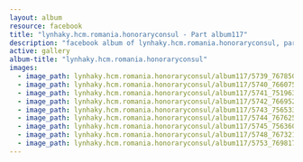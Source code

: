 ```yaml
---
layout: album
resource: facebook
title: "lynhaky.hcm.romania.honoraryconsul - Part album117"
description: "facebook album of lynhaky.hcm.romania.honoraryconsul, part album117."
active: gallery
album-title: "lynhaky.hcm.romania.honoraryconsul"
images:
  - image_path: lynhaky.hcm.romania.honoraryconsul/album117/5739_76785057_2759827480718770_5842358203597193216_n.jpg
  - image_path: lynhaky.hcm.romania.honoraryconsul/album117/5740_76607545_2759827387385446_2266329069572325376_n.jpg
  - image_path: lynhaky.hcm.romania.honoraryconsul/album117/5741_75196386_2759827370718781_8973552506713931776_n.jpg
  - image_path: lynhaky.hcm.romania.honoraryconsul/album117/5742_76695261_2759827317385453_6380187468829818880_n.jpg
  - image_path: lynhaky.hcm.romania.honoraryconsul/album117/5743_75653338_2759827247385460_8989161195256676352_n.jpg
  - image_path: lynhaky.hcm.romania.honoraryconsul/album117/5744_76762532_2759827157385469_8860895063568285696_n.jpg
  - image_path: lynhaky.hcm.romania.honoraryconsul/album117/5745_75636051_2759827127385472_7047368938425942016_n.jpg
  - image_path: lynhaky.hcm.romania.honoraryconsul/album117/5748_76732176_2759826677385517_5951665443402940416_n.jpg
  - image_path: lynhaky.hcm.romania.honoraryconsul/album117/5753_76981724_2759826320718886_4156512707316547584_n.jpg
---
```

